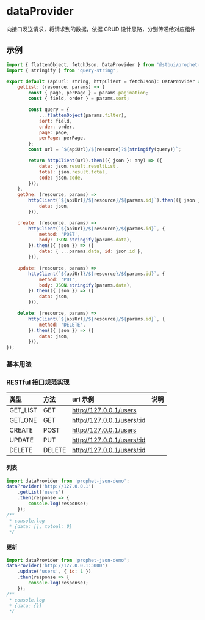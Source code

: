 # dataProvider

向接口发送请求，将请求到的数据，依据 CRUD 设计思路，分别传递给对应组件

## 示例

```js
import { flattenObject, fetchJson, DataProvider } from '@stbui/prophet-core';
import { stringify } from 'query-string';

export default (apiUrl: string, httpClient = fetchJson): DataProvider => ({
    getList: (resource, params) => {
        const { page, perPage } = params.pagination;
        const { field, order } = params.sort;

        const query = {
            ...flattenObject(params.filter),
            sort: field,
            order: order,
            page: page,
            perPage: perPage,
        };
        const url = `${apiUrl}/${resource}?${stringify(query)}`;

        return httpClient(url).then(({ json }: any) => ({
            data: json.result.resultList,
            total: json.result.total,
            code: json.code,
        }));
    },
    getOne: (resource, params) =>
        httpClient(`${apiUrl}/${resource}/${params.id}`).then(({ json }) => ({
            data: json,
        })),

    create: (resource, params) =>
        httpClient(`${apiUrl}/${resource}/${params.id}`, {
            method: 'POST',
            body: JSON.stringify(params.data),
        }).then(({ json }) => ({
            data: { ...params.data, id: json.id },
        })),

    update: (resource, params) =>
        httpClient(`${apiUrl}/${resource}/${params.id}`, {
            method: 'PUT',
            body: JSON.stringify(params.data),
        }).then(({ json }) => ({
            data: json,
        })),

    delete: (resource, params) =>
        httpClient(`${apiUrl}/${resource}/${params.id}`, {
            method: 'DELETE',
        }).then(({ json }) => ({
            data: json,
        })),
});
```

### 基本用法

### RESTful 接口规范实现

| 类型     | 方法   | url 示例                   | 说明 |
| :------- | :----- | :------------------------- | :--- |
| GET_LIST | GET    | http://127.0.0.1/users     |      |
| GET_ONE  | GET    | http://127.0.0.1/users/:id |      |
| CREATE   | POST   | http://127.0.0.1/users     |      |
| UPDATE   | PUT    | http://127.0.0.1/users/:id |      |
| DELETE   | DELETE | http://127.0.0.1/users/:id |      |

#### 列表

```js
import dataProvider from 'prophet-json-demo';
dataProvider('http://127.0.0.1')
    .getList('users')
    .then(response => {
        console.log(response);
    });
/**
 * console.log
 * {data: [], totoal: 0}
 */
```

#### 更新

```js
import dataProvider from 'prophet-json-demo';
dataProvider('http://127.0.0.1:3000')
    .update('users', { id: 1 })
    .then(response => {
        console.log(response);
    });
/**
 * console.log
 * {data: {}}
 */
```
